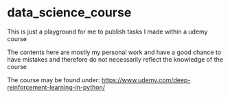 # data_science_course
This is just a playground for me to publish tasks I made within a udemy course

The contents here are mostly my personal work and have a good chance to have mistakes and therefore do not necessarily reflect the knowledge of the course

The course may be found under:
https://www.udemy.com/deep-reinforcement-learning-in-python/
